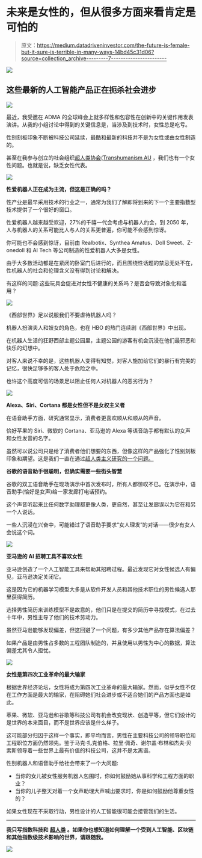# 未来是女性的，但从很多方面来看肯定是可怕的

> 原文：<https://medium.datadriveninvestor.com/the-future-is-female-but-it-sure-is-terrible-in-many-ways-14bd45c31d06?source=collection_archive---------7----------------------->

[![](img/0f6b2c505f8b2d07db656f681bd3d5b2.png)](http://www.track.datadriveninvestor.com/ExpertRi160px)

## 这些最新的人工智能产品正在扼杀社会进步

![](img/d0344de54abd8332acd068ad1d031ff6.png)

最近，我受邀在 ADMA 的全球峰会上就多样性和包容性在创新中的关键作用发表演讲。从我的小组讨论中得到的关键信息是，当涉及到技术时，女性总是吃亏。

性别刻板印象不断被科技公司延续，最酷和最新的科技并不是为女性或由女性制造的。

甚至在我参与创立的社会组织[超人类协会(Transhumanism AU](https://www.transhumanism.com.au/) ，我们也有一个女性问题。也就是说，缺乏女性代表。

![](img/703fe04cc23787c81fc72fe174786e07.png)

**性爱机器人正在成为主流，但这是正确的吗？**

性产业是最早采用技术的行业之一，通常为我们了解即将到来的下一个主要指数型技术提供了一个很好的窗口。

性爱机器人越来越受欢迎，27%的千禧一代会考虑与机器人约会，到 2050 年，人与机器人的关系可能比人与人的关系更普遍，你可能不会感到惊讶。

你可能也不会感到惊讶，目前由 Realbotix、Synthea Amatus、Doll Sweet、Z-onedoll 和 AI Tech 等公司制造的性爱机器人大多是女性。

由于大多数活动都是在紧闭的卧室门后进行的，而且围绕性话题的禁忌无处不在，性机器人的社会和伦理含义没有得到讨论和解决。

有这样的问题:这些玩具会促进对女性不健康的关系吗？是否会导致对象化和滥用？

![](img/42607caaa8605d19552fe6387f438318.png)

《西部世界》足以说服我们不要虐待机器人吗？

机器人扮演夫人和妓女的角色，也在 HBO 的热门连续剧《西部世界》中出现。

在机器人生活的狂野西部主题公园里，主题公园的游客有机会沉浸在他们最邪恶和快乐的幻想中。

对客人来说不幸的是，这些机器人变得有知觉，对客人施加给它们的暴行有完美的记忆，很快足够多的客人处于危险之中。

也许这个高度可信的场景足以阻止任何人对机器人的恶劣行为？

![](img/a743d4685edb7bfac8223a361e2d329f.png)

**Alexa、Siri、Cortana 都是女性但不是女权主义者**

在语音助手方面，研究通常显示，消费者更喜欢顺从和顺从的声音。

恰好苹果的 Siri、微软的 Cortana、亚马逊的 Alexa 等语音助手都有默认的女声和女性发音的名字。

虽然可以说公司只是给了消费者他们想要的东西，但像这样的产品强化了性别刻板印象和期望。这是我们一直在通过[超人类主义研究的一个问题。](https://www.transhumanism.com.au/)

**谷歌的语音助手很聪明，但确实需要一些街头智慧**

谷歌的双工语音助手在现场演示中首次发布时，所有人都惊叹不已。在演示中，语音助手(恰好是女声)给一家发廊打电话预约。

这个声音听起来比任何数字助理都更像人类，更自然，甚至让发廊误以为它在和另一个人说话。

一些人沉浸在兴奋中，可能错过了语音助手要求“女人理发”的对话——很少有女人会说这个词。

![](img/13b8fca57b7a398acedeccc3279af942.png)

**亚马逊的 AI 招聘工具不喜欢女性**

亚马逊创造了一个人工智能工具来帮助其招聘过程。最近发现它对女性候选人有偏见，亚马逊决定关闭它。

这是因为它的机器学习模型大多是从软件开发人员和其他技术职位的男性候选人那里获得简历。

选择男性简历来训练模型不是故意的，他们只是在提交的简历中寻找模式，在过去十年中，男性主导了他们的技术劳动力。

虽然亚马逊能够发现偏差，但这回避了一个问题，有多少其他产品存在算法偏差？

如果产品是由男性占多数的工程团队制造的，并且使用以男性为中心的数据，算法偏差尤其令人担忧。

![](img/825128e4cc0902fe8f9b61da8ffe7c32.png)

**女性是第四次工业革命的最大输家**

根据世界经济论坛，女性将成为第四次工业革命的最大输家。然而，似乎女性不仅在工作方面是最大的输家，在阻碍她们社会进步或不适合她们的产品方面也是如此。

苹果、微软、亚马逊和谷歌等科技公司有机会改变现状、创造平等，但它们设计的是世界的本来面目，而不是世界应该是什么样子。

这可能部分归因于这样一个事实，即平均而言，男性在主要科技公司的领导职位和工程职位方面仍然领先。鉴于马克·扎克伯格、拉里·佩奇、谢尔盖·布林和杰夫·贝索斯领导着一些世界上最有价值的科技公司，这并不是太离谱。

性别机器人和语音助手给社会带来了一个大问题:

*   当你的女儿被女性服务机器人包围时，你如何鼓励她从事科学和工程方面的职业？
*   当你的儿子整天对着一个女声助理大声喊出要求时，你是如何鼓励他尊重女性的？

如果女性现在不采取行动，男性设计的人工智能很可能会接管我们的生活。

***

**我只写指数科技和** [**超人类**](https://www.transhumanism.com.au/) **。如果你也想知道如何理解一个受到人工智能、区块链和其他指数级技术影响的世界，请跟随我。**

[![](img/26efc43a2b9f3502851c18fd7f98dcf2.png)](http://www.track.datadriveninvestor.com/ExpertRi160pxB)
